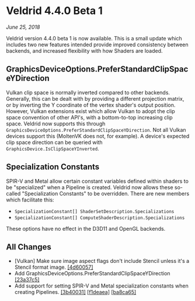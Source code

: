 # Veldrid 4.4.0 Beta 1

*June 25, 2018*

Veldrid version 4.4.0 beta 1 is now available. This is a small update which includes two new features intended provide improved consistency between backends, and increased flexibility with how Shaders are loaded.

## GraphicsDeviceOptions.PreferStandardClipSpaceYDirection

Vulkan clip space is normally inverted compared to other backends. Generally, this can be dealt with by providing a different projection matrix, or by inverting the Y coordinate of the vertex shader's output position. However, Vulkan extensions exist which allow Vulkan to adopt the clip space convention of other API's, with a bottom-to-top increasing clip space. Veldrid now supports this through `GraphicsDeviceOptions.PreferStandardClipSpaceYDirection`. Not all Vulkan devices support this (MoltenVK does not, for example). A device's expected clip space direction can be queried with `GraphicsDevice.IsClipSpaceYInverted`.

## Specialization Constants

SPIR-V and Metal allow certain constant variables defined within shaders to be "specialized" when a Pipeline is created. Veldrid now allows these so-called "Specialization Constants" to be overridden. There are new members which facilitate this:

* `SpecializationConstant[] ShaderSetDescription.Specializations`
* `SpecializationConstant[] ComputeShaderDescription.Specializations`

These options have no effect in the D3D11 and OpenGL backends.

## All Changes

* [Vulkan] Make sure image aspect flags don't include Stencil unless it's a Stencil format image. [[4d60057]](https://github.com/mellinoe/veldrid/commit/4d600575f98d09a3acf2156e3d1a998aeaf49539)
* Add GraphicsDeviceOptions.PreferStandardClipSpaceYDirection [[23a37c5]](https://github.com/mellinoe/veldrid/commit/23a37c55db534db3cb5c3c29b75fb3bdeb0bb45a)
* Add support for setting SPIR-V and Metal specialization constants when creating Pipelines. [[3b40031]](https://github.com/mellinoe/veldrid/commit/3b400311261cfc6d272ff18165cc721c009ba77a) [[f1deaea]](https://github.com/mellinoe/veldrid/commit/f1deaea7f68943114c61b4d6d3609d2999fb6942) [[ba8ca65]](https://github.com/mellinoe/veldrid/commit/ba8ca65829ad22d03881393883afcf3fcea9b2b3)
